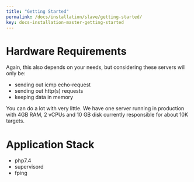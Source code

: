 ```yaml
---
title: "Getting Started"
permalink: /docs/installation/slave/getting-started/
key: docs-installation-master-getting-started
---
```


# Hardware Requirements

Again, this also depends on your needs, but considering these servers will only be:

- sending out icmp echo-request
- sending out http(s) requests
- keeping data in memory

You can do a lot with very little. We have one server running in production with 4GB RAM, 2 vCPUs and 10 GB disk currently responsible for about 10K targets.

# Application Stack

- php7.4
- supervisord
- fping